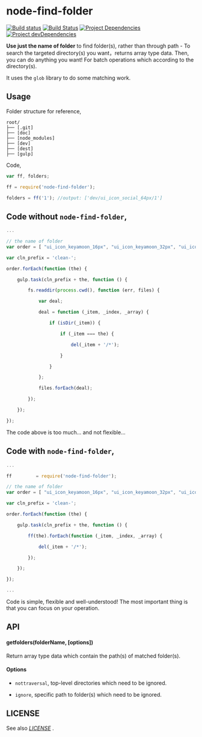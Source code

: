 node-find-folder
================
[![Build status](https://ci.appveyor.com/api/projects/status/tgg5rob05g94mao9/branch/master?svg=true)](https://ci.appveyor.com/project/iTonyYo/node-find-folder/branch/master) [![Build Status](https://travis-ci.org/iTonyYo/node-find-folder.svg)](https://travis-ci.org/iTonyYo/node-find-folder) [![Project Dependencies](https://david-dm.org/iTonyYo/node-find-folder.png)](https://david-dm.org/iTonyYo/node-find-folder '点击 · Click') [![Project devDependencies](https://david-dm.org/iTonyYo/node-find-folder/dev-status.png)](https://david-dm.org/iTonyYo/node-find-folder#info=devDependencies '点击 · Click')

**Use just the name of folder** to find folder(s), rather than through path  - To search the targeted directory(s) you want，returns array type data. Then, you can do anything you want! For batch operations which according to the directory(s).

It uses the `glob` library to do some matching work.



Usage
-----

Folder structure for reference,

```
root/
├── [.git]
├── [doc]
├── [node_modules]
├── [dev]
├── [dest]
├── [gulp]
```

Code,

```js
var ff, folders;

ff = require('node-find-folder');

folders = ff('1'); //output: ['dev/ui_icon_social_64px/1']
```



Code without `node-find-folder`,
--------------------------------

```js
...

// the name of folder
var order = [ "ui_icon_keyamoon_16px", "ui_icon_keyamoon_32px", "ui_icon_social_32px"];

var cln_prefix = 'clean-';

order.forEach(function (the) {

    gulp.task(cln_prefix + the, function () {

        fs.readdir(process.cwd(), function (err, files) {

            var deal;

            deal = function (_item, _index, _array) {

                if (isDir(_item)) {

                    if (_item === the) {

                        del(_item + '/*');

                    }

                }

            };

            files.forEach(deal);

        });

    });

});
```
The code above is too much... and not flexible...



Code with `node-find-folder`,
-----------------------------

```js
...

ff         = require('node-find-folder');

// the name of folder
var order = [ "ui_icon_keyamoon_16px", "ui_icon_keyamoon_32px", "ui_icon_social_32px"];

var cln_prefix = 'clean-';

order.forEach(function (the) {

    gulp.task(cln_prefix + the, function () {

        ff(the).forEach(function (_item, _index, _array) {

            del(_item + '/*');

        });

    });

});

...
```
Code is simple, flexible and well-understood! The most important thing is that you can focus on your operation.



API
------

#### getfolders(folderName, [options])

Return array type data which contain the path(s) of matched folder(s).

#### Options

+ `nottraversal`, top-level directories which need to be ignored.

+ `ignore`, specific path to folder(s) which need to be ignored.



LICENSE
------

See also [*LICENSE*](https://github.com/iTonyYo/WSK_IMAGE/blob/master/LICENSE '点击 · Click') .

